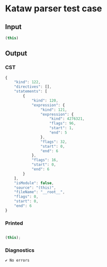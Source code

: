 # Kataw parser test case

## Input

`````js
(this)
`````

## Output

### CST

```javascript
{
    "kind": 122,
    "directives": [],
    "statements": [
        {
            "kind": 120,
            "expression": {
                "kind": 121,
                "expression": {
                    "kind": 4276321,
                    "flags": 96,
                    "start": 1,
                    "end": 5
                },
                "flags": 32,
                "start": 0,
                "end": 6
            },
            "flags": 16,
            "start": 0,
            "end": 6
        }
    ],
    "isModule": false,
    "source": "(this)",
    "fileName": "__root__",
    "flags": 0,
    "start": 0,
    "end": 6
}
```

### Printed

```javascript

(this);
```

### Diagnostics

```javascript
✔ No errors
```

